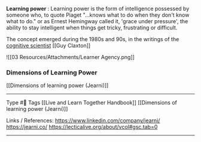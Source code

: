 **Learning power** 
: Learning power is the form of intelligence possessed by someone who, to quote Piaget "…knows what to do when they don't know what to do." or as Ernest Hemingway called it,  'grace under pressure', the ability to stay intelligent when things get tricky, frustrating or difficult.

The concept emerged during the 1980s and 90s, in the writings of the [cognitive scientist](https://en.wikipedia.org/wiki/Cognitive_scientist "Cognitive scientist") [[Guy Claxton]]


![[03 Resources/Attachments/Learner Agency.png]]

### Dimensions of Learning Power 
[[Dimensions of learning power (Jearni)]]



---
Type #🌱 
Tags [[Live and Learn Together Handbook]] [[Dimensions of learning power (Jearni)]]

Links / References:
https://www.linkedin.com/company/jearni/
https://jearni.co/
https://lecticalive.org/about/vcol#gsc.tab=0


---
